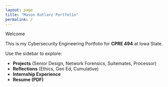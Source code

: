 ```yaml
---
layout: page
title: "Mason Kotlarz Portfolio"
permalink: /
---
```


Welcome

This is my Cybersecurity Engineering Portfolio for **CPRE 494** at Iowa State.  

Use the sidebar to explore:  
- **Projects** (Senior Design, Network Forensics, Suitemates, Processor)  
- **Reflections** (Ethics, Gen Ed, Cumulative)  
- **Internship Experience**  
- **Resume (PDF)**
